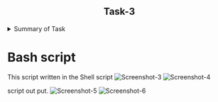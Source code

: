 <h2 align="center">Task-3</h2>

<details>
  <summary> Summary of Task </summary>
  <ul>
    <br>
    <li> Write a script in Shell.</li>
    <li> This script has been used to download 2 google sheets. </li>
    <li> Both of those Google sheets will have the formate csv file. </li>
    <li> Only the name, Average and Sum columns and their values should be printed. </li>
  </ul>
</details>

# Bash script 
This script written in the Shell script
![Screenshot-3](https://user-images.githubusercontent.com/82143335/115152308-33cff900-a08e-11eb-936f-982dbae477b3.png)
![Screenshot-4](https://user-images.githubusercontent.com/82143335/115152341-53672180-a08e-11eb-8eba-c34f1cc54103.png)

script out put.
![Screenshot-5](https://user-images.githubusercontent.com/82143335/115152657-8cec5c80-a08f-11eb-8b73-f7b8d7e9c9e3.png)
![Screenshot-6](https://user-images.githubusercontent.com/82143335/115152684-ae4d4880-a08f-11eb-8041-d63da1a0e464.png)


